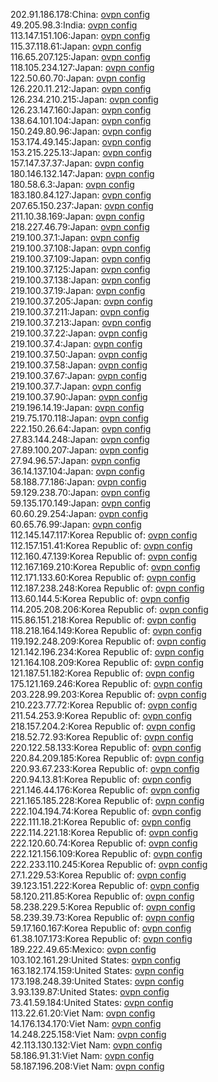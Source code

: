 202.91.186.178:China: [ovpn config](vpn/202_91_186_178.ovpn)  
49.205.98.3:India: [ovpn config](vpn/49_205_98_3.ovpn)  
113.147.151.106:Japan: [ovpn config](vpn/113_147_151_106.ovpn)  
115.37.118.61:Japan: [ovpn config](vpn/115_37_118_61.ovpn)  
116.65.207.125:Japan: [ovpn config](vpn/116_65_207_125.ovpn)  
118.105.234.127:Japan: [ovpn config](vpn/118_105_234_127.ovpn)  
122.50.60.70:Japan: [ovpn config](vpn/122_50_60_70.ovpn)  
126.220.11.212:Japan: [ovpn config](vpn/126_220_11_212.ovpn)  
126.234.210.215:Japan: [ovpn config](vpn/126_234_210_215.ovpn)  
126.23.147.160:Japan: [ovpn config](vpn/126_23_147_160.ovpn)  
138.64.101.104:Japan: [ovpn config](vpn/138_64_101_104.ovpn)  
150.249.80.96:Japan: [ovpn config](vpn/150_249_80_96.ovpn)  
153.174.49.145:Japan: [ovpn config](vpn/153_174_49_145.ovpn)  
153.215.225.13:Japan: [ovpn config](vpn/153_215_225_13.ovpn)  
157.147.37.37:Japan: [ovpn config](vpn/157_147_37_37.ovpn)  
180.146.132.147:Japan: [ovpn config](vpn/180_146_132_147.ovpn)  
180.58.6.3:Japan: [ovpn config](vpn/180_58_6_3.ovpn)  
183.180.84.127:Japan: [ovpn config](vpn/183_180_84_127.ovpn)  
207.65.150.237:Japan: [ovpn config](vpn/207_65_150_237.ovpn)  
211.10.38.169:Japan: [ovpn config](vpn/211_10_38_169.ovpn)  
218.227.46.79:Japan: [ovpn config](vpn/218_227_46_79.ovpn)  
219.100.37.1:Japan: [ovpn config](vpn/219_100_37_1.ovpn)  
219.100.37.108:Japan: [ovpn config](vpn/219_100_37_108.ovpn)  
219.100.37.109:Japan: [ovpn config](vpn/219_100_37_109.ovpn)  
219.100.37.125:Japan: [ovpn config](vpn/219_100_37_125.ovpn)  
219.100.37.138:Japan: [ovpn config](vpn/219_100_37_138.ovpn)  
219.100.37.19:Japan: [ovpn config](vpn/219_100_37_19.ovpn)  
219.100.37.205:Japan: [ovpn config](vpn/219_100_37_205.ovpn)  
219.100.37.211:Japan: [ovpn config](vpn/219_100_37_211.ovpn)  
219.100.37.213:Japan: [ovpn config](vpn/219_100_37_213.ovpn)  
219.100.37.22:Japan: [ovpn config](vpn/219_100_37_22.ovpn)  
219.100.37.4:Japan: [ovpn config](vpn/219_100_37_4.ovpn)  
219.100.37.50:Japan: [ovpn config](vpn/219_100_37_50.ovpn)  
219.100.37.58:Japan: [ovpn config](vpn/219_100_37_58.ovpn)  
219.100.37.67:Japan: [ovpn config](vpn/219_100_37_67.ovpn)  
219.100.37.7:Japan: [ovpn config](vpn/219_100_37_7.ovpn)  
219.100.37.90:Japan: [ovpn config](vpn/219_100_37_90.ovpn)  
219.196.14.19:Japan: [ovpn config](vpn/219_196_14_19.ovpn)  
219.75.170.118:Japan: [ovpn config](vpn/219_75_170_118.ovpn)  
222.150.26.64:Japan: [ovpn config](vpn/222_150_26_64.ovpn)  
27.83.144.248:Japan: [ovpn config](vpn/27_83_144_248.ovpn)  
27.89.100.207:Japan: [ovpn config](vpn/27_89_100_207.ovpn)  
27.94.96.57:Japan: [ovpn config](vpn/27_94_96_57.ovpn)  
36.14.137.104:Japan: [ovpn config](vpn/36_14_137_104.ovpn)  
58.188.77.186:Japan: [ovpn config](vpn/58_188_77_186.ovpn)  
59.129.238.70:Japan: [ovpn config](vpn/59_129_238_70.ovpn)  
59.135.170.149:Japan: [ovpn config](vpn/59_135_170_149.ovpn)  
60.60.29.254:Japan: [ovpn config](vpn/60_60_29_254.ovpn)  
60.65.76.99:Japan: [ovpn config](vpn/60_65_76_99.ovpn)  
112.145.147.117:Korea Republic of: [ovpn config](vpn/112_145_147_117.ovpn)  
112.157.151.41:Korea Republic of: [ovpn config](vpn/112_157_151_41.ovpn)  
112.160.47.139:Korea Republic of: [ovpn config](vpn/112_160_47_139.ovpn)  
112.167.169.210:Korea Republic of: [ovpn config](vpn/112_167_169_210.ovpn)  
112.171.133.60:Korea Republic of: [ovpn config](vpn/112_171_133_60.ovpn)  
112.187.238.248:Korea Republic of: [ovpn config](vpn/112_187_238_248.ovpn)  
113.60.144.5:Korea Republic of: [ovpn config](vpn/113_60_144_5.ovpn)  
114.205.208.206:Korea Republic of: [ovpn config](vpn/114_205_208_206.ovpn)  
115.86.151.218:Korea Republic of: [ovpn config](vpn/115_86_151_218.ovpn)  
118.218.164.149:Korea Republic of: [ovpn config](vpn/118_218_164_149.ovpn)  
119.192.248.209:Korea Republic of: [ovpn config](vpn/119_192_248_209.ovpn)  
121.142.196.234:Korea Republic of: [ovpn config](vpn/121_142_196_234.ovpn)  
121.164.108.209:Korea Republic of: [ovpn config](vpn/121_164_108_209.ovpn)  
121.187.51.182:Korea Republic of: [ovpn config](vpn/121_187_51_182.ovpn)  
175.121.169.246:Korea Republic of: [ovpn config](vpn/175_121_169_246.ovpn)  
203.228.99.203:Korea Republic of: [ovpn config](vpn/203_228_99_203.ovpn)  
210.223.77.72:Korea Republic of: [ovpn config](vpn/210_223_77_72.ovpn)  
211.54.253.9:Korea Republic of: [ovpn config](vpn/211_54_253_9.ovpn)  
218.157.204.2:Korea Republic of: [ovpn config](vpn/218_157_204_2.ovpn)  
218.52.72.93:Korea Republic of: [ovpn config](vpn/218_52_72_93.ovpn)  
220.122.58.133:Korea Republic of: [ovpn config](vpn/220_122_58_133.ovpn)  
220.84.209.185:Korea Republic of: [ovpn config](vpn/220_84_209_185.ovpn)  
220.93.67.233:Korea Republic of: [ovpn config](vpn/220_93_67_233.ovpn)  
220.94.13.81:Korea Republic of: [ovpn config](vpn/220_94_13_81.ovpn)  
221.146.44.176:Korea Republic of: [ovpn config](vpn/221_146_44_176.ovpn)  
221.165.185.228:Korea Republic of: [ovpn config](vpn/221_165_185_228.ovpn)  
222.104.194.74:Korea Republic of: [ovpn config](vpn/222_104_194_74.ovpn)  
222.111.18.21:Korea Republic of: [ovpn config](vpn/222_111_18_21.ovpn)  
222.114.221.18:Korea Republic of: [ovpn config](vpn/222_114_221_18.ovpn)  
222.120.60.74:Korea Republic of: [ovpn config](vpn/222_120_60_74.ovpn)  
222.121.156.109:Korea Republic of: [ovpn config](vpn/222_121_156_109.ovpn)  
222.233.110.245:Korea Republic of: [ovpn config](vpn/222_233_110_245.ovpn)  
27.1.229.53:Korea Republic of: [ovpn config](vpn/27_1_229_53.ovpn)  
39.123.151.222:Korea Republic of: [ovpn config](vpn/39_123_151_222.ovpn)  
58.120.211.85:Korea Republic of: [ovpn config](vpn/58_120_211_85.ovpn)  
58.238.229.5:Korea Republic of: [ovpn config](vpn/58_238_229_5.ovpn)  
58.239.39.73:Korea Republic of: [ovpn config](vpn/58_239_39_73.ovpn)  
59.17.160.167:Korea Republic of: [ovpn config](vpn/59_17_160_167.ovpn)  
61.38.107.173:Korea Republic of: [ovpn config](vpn/61_38_107_173.ovpn)  
189.222.49.65:Mexico: [ovpn config](vpn/189_222_49_65.ovpn)  
103.102.161.29:United States: [ovpn config](vpn/103_102_161_29.ovpn)  
163.182.174.159:United States: [ovpn config](vpn/163_182_174_159.ovpn)  
173.198.248.39:United States: [ovpn config](vpn/173_198_248_39.ovpn)  
3.93.139.87:United States: [ovpn config](vpn/3_93_139_87.ovpn)  
73.41.59.184:United States: [ovpn config](vpn/73_41_59_184.ovpn)  
113.22.61.20:Viet Nam: [ovpn config](vpn/113_22_61_20.ovpn)  
14.176.134.170:Viet Nam: [ovpn config](vpn/14_176_134_170.ovpn)  
14.248.225.158:Viet Nam: [ovpn config](vpn/14_248_225_158.ovpn)  
42.113.130.132:Viet Nam: [ovpn config](vpn/42_113_130_132.ovpn)  
58.186.91.31:Viet Nam: [ovpn config](vpn/58_186_91_31.ovpn)  
58.187.196.208:Viet Nam: [ovpn config](vpn/58_187_196_208.ovpn)  
